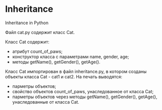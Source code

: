 # Inheritance
Inheritance in Python

Файл cat.py содержит класс Cat.

Класс Cat содержит:
- атрибут count_of_paws;
- конструктор класса с параметрами name, gender, age;
- методы getName(), getGender(), getAge().

Класс Cat импортирован в файл inheritance.py, в котором созданы объекты класса Cat - cat1 и cat2.
На печать выводятся:
- парметры объектов;
- свойство объектов count_of_paws, унаследованное от класса Cat;
- парметры объектов через методы getName(), getGender(), getAge(), унаследованные от класса Cat.
